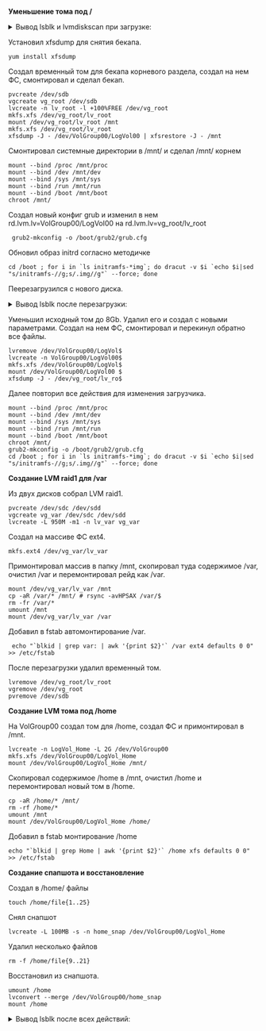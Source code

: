 <b>Уменьшение тома под /</b>

<details> <summary>Вывод lsblk и lvmdiskscan при загрузке:</summary>
	
		NAME                    MAJ:MIN RM  SIZE RO TYPE MOUNTPOINT
    sda                       8:0    0   40G  0 disk
    ├─sda1                    8:1    0    1M  0 part
    ├─sda2                    8:2    0    1G  0 part /boot
    └─sda3                    8:3    0   39G  0 part
      ├─VolGroup00-LogVol00 253:0    0 37.5G  0 lvm  /
      └─VolGroup00-LogVol01 253:1    0  1.5G  0 lvm  [SWAP]
    sdb                       8:16   0   10G  0 disk
    sdc                       8:32   0    2G  0 disk
    sdd                       8:48   0    1G  0 disk
    sde                       8:64   0    1G  0 disk


    /dev/VolGroup00/LogVol00 [     <37.47 GiB]
    /dev/VolGroup00/LogVol01 [       1.50 GiB]
    /dev/sda2                [       1.00 GiB]
    /dev/sda3                [     <39.00 GiB] LVM physical volume
    /dev/sdb                 [      10.00 GiB]
    /dev/sdc                 [       2.00 GiB]
    /dev/sdd                 [       1.00 GiB]
    /dev/sde                 [       1.00 GiB]
    4 disks
    3 partitions
    0 LVM physical volume whole disks
    1 LVM physical volume
  </details>
 
 Установил xfsdump для снятия бекапа.
 
    yum install xfsdump
    
Создал временный том для бекапа корневого раздела, создал на нем ФС, смонтировал и сделал бекап.

    pvcreate /dev/sdb
    vgcreate vg_root /dev/sdb
    lvcreate -n lv_root -l +100%FREE /dev/vg_root
    mkfs.xfs /dev/vg_root/lv_root
    mount /dev/vg_root/lv_root /mnt
    mkfs.xfs /dev/vg_root/lv_root
    xfsdump -J - /dev/VolGroup00/LogVol00 | xfsrestore -J - /mnt

Смонтировал системные директории в /mnt/ и сделал /mnt/ корнем

	mount --bind /proc /mnt/proc
	mount --bind /dev /mnt/dev
	mount --bind /sys /mnt/sys
	mount --bind /run /mnt/run
	mount --bind /boot /mnt/boot
	chroot /mnt/
  
Создал новый конфиг grub и изменил в нем rd.lvm.lv=VolGroup00/LogVol00 на rd.lvm.lv=vg_root/lv_root
    
     grub2-mkconfig -o /boot/grub2/grub.cfg
     
Обновил образ initrd согласно методичке

    cd /boot ; for i in `ls initramfs-*img`; do dracut -v $i `echo $i|sed "s/initramfs-//g;s/.img//g"` --force; done

Пеерезагрузился с нового диска.

<details> <summary>Вывод lsblk после перезагрузки:</summary>
	
		NAME                    MAJ:MIN RM  SIZE RO TYPE MOUNTPOINT
    sda                       8:0    0   40G  0 disk
    ├─sda1                    8:1    0    1M  0 part
    ├─sda2                    8:2    0    1G  0 part /boot
    └─sda3                    8:3    0   39G  0 part
      ├─VolGroup00-LogVol01 253:1    0  1.5G  0 lvm  [SWAP]
      └─VolGroup00-LogVol00 253:2    0 37.5G  0 lvm
    sdb                       8:16   0   10G  0 disk
    └─vg_root-lv_root       253:0    0   10G  0 lvm  /
    sdc                       8:32   0    2G  0 disk
    sdd                       8:48   0    1G  0 disk
    sde                       8:64   0    1G  0 disk
</details>

Уменьшил исходный том до 8Gb. Удалил его и создал с новыми параметрами. Создал на нем ФС, смонтировал и перекинул обратно все файлы. 

    lvremove /dev/VolGroup00/LogVol$
    lvcreate -n VolGroup00/LogVol00$
    mkfs.xfs /dev/VolGroup00/LogVol$
    mount /dev/VolGroup00/LogVol00 $
    xfsdump -J - /dev/vg_root/lv_ro$
    
Далее повторил все действия для изменения загрузчика.

	mount --bind /proc /mnt/proc
	mount --bind /dev /mnt/dev
	mount --bind /sys /mnt/sys
	mount --bind /run /mnt/run
	mount --bind /boot /mnt/boot
	chroot /mnt/
	grub2-mkconfig -o /boot/grub2/grub.cfg
	cd /boot ; for i in `ls initramfs-*img`; do dracut -v $i `echo $i|sed "s/initramfs-//g;s/.img//g"` --force; done

<b>Создание LVM raid1 для /var</b>

Из двух дисков собрал LVM raid1.

	pvcreate /dev/sdc /dev/sdd
	vgcreate vg_var /dev/sdc /dev/sdd
	lvcreate -L 950M -m1 -n lv_var vg_var

Создал на массиве ФС ext4.

	mkfs.ext4 /dev/vg_var/lv_var

Примонтировал массив в папку /mnt, скопировал туда содержимое /var, очистил /var и перемонтировал рейд как /var.

	mount /dev/vg_var/lv_var /mnt
	cp -aR /var/* /mnt/ # rsync -avHPSAX /var/$
	rm -fr /var/*
	umount /mnt
	mount /dev/vg_var/lv_var /var

Добавил в fstab автомонтирование /var.

	 echo "`blkid | grep var: | awk '{print $2}'` /var ext4 defaults 0 0" >> /etc/fstab
	 
После перезагрузки удалил временный том.

	lvremove /dev/vg_root/lv_root
	vgremove /dev/vg_root
	pvremove /dev/sdb

<b>Создание LVM тома под /home</b>

На VolGroup00 создал том для /home, создал ФС и примонтировал в /mnt.

	lvcreate -n LogVol_Home -L 2G /dev/VolGroup00
	mkfs.xfs /dev/VolGroup00/LogVol_Home
	mount /dev/VolGroup00/LogVol_Home /mnt/
	
Скопировал содержимое /home в /mnt, очистил /home и перемонтировал новый том в /home.

	cp -aR /home/* /mnt/
	rm -rf /home/*
	umount /mnt
	mount /dev/VolGroup00/LogVol_Home /home/
	
Добавил в fstab монтирование /home

	echo "`blkid | grep Home | awk '{print $2}'` /home xfs defaults 0 0" >> /etc/fstab

<b>Создание спапшота и восстановление</b>

Создал в /home/ файлы

	touch /home/file{1..25}
	
Снял снапшот

	lvcreate -L 100MB -s -n home_snap /dev/VolGroup00/LogVol_Home

Удалил несколько файлов

	rm -f /home/file{9..21}
	
Восстановил из снапшота.

	umount /home
	lvconvert --merge /dev/VolGroup00/home_snap
	mount /home

<details> <summary>Вывод lsblk после всех действий:</summary>
	
	NAME                       MAJ:MIN RM  SIZE RO TYPE MOUNTPOINT
	sda                          8:0    0   40G  0 disk
	├─sda1                       8:1    0    1M  0 part
	├─sda2                       8:2    0    1G  0 part /boot
	└─sda3                       8:3    0   39G  0 part
  	├─VolGroup00-LogVol00    253:0    0    8G  0 lvm  /
  	├─VolGroup00-LogVol01    253:1    0  1.5G  0 lvm  [SWAP]
  	└─VolGroup00-LogVol_Home 253:2    0    2G  0 lvm  /home
	sdb                          8:16   0   10G  0 disk
	sdc                          8:32   0    2G  0 disk
	├─vg_var-lv_var_rmeta_0    253:3    0    4M  0 lvm
	│ └─vg_var-lv_var          253:7    0  952M  0 lvm  /var
	└─vg_var-lv_var_rimage_0   253:4    0  952M  0 lvm
  	└─vg_var-lv_var          253:7    0  952M  0 lvm  /var
	sdd                          8:48   0    1G  0 disk
	├─vg_var-lv_var_rmeta_1    253:5    0    4M  0 lvm
	│ └─vg_var-lv_var          253:7    0  952M  0 lvm  /var
	└─vg_var-lv_var_rimage_1   253:6    0  952M  0 lvm
  	└─vg_var-lv_var          253:7    0  952M  0 lvm  /var
	sde                          8:64   0    1G  0 disk

</details>
